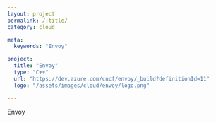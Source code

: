 ```yaml
---
layout: project
permalink: /:title/
category: cloud

meta:
  keywords: "Envoy"

project:
  title: "Envoy"
  type: "C++"
  url: "https://dev.azure.com/cncf/envoy/_build?definitionId=11"
  logo: "/assets/images/cloud/envoy/logo.png"

---	
```

<p>Envoy</p>